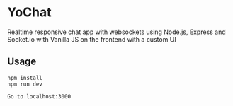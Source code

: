 # YoChat
Realtime responsive chat app with websockets using Node.js, Express and Socket.io with Vanilla JS on the frontend with a custom UI

## Usage
```
npm install
npm run dev

Go to localhost:3000
```



